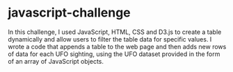 # javascript-challenge

In this challenge, I used JavaScript, HTML, CSS and D3.js to create a table dynamically and allow users to filter the table data for specific values. 
I wrote a code that appends a table to the web page and then adds new rows of data for each UFO sighting, using the UFO dataset provided in the form of an array of JavaScript objects.
